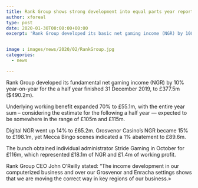 ```yaml
---
title: Rank Group shows strong development into equal parts year report
author: xforeal 
type: post
date: 2020-01-30T00:00:00+00:00
excerpt: 'Rank Group developed its basic net gaming income (NGR) by 10&amp;percnt; year-on-year for the a half year finished 31 December 2019, to &amp;pound;377 '


image : images/news/2020/02/RankGroup.jpg
categories:
  - news

---
```

Rank Group developed its fundamental net gaming income (NGR) by 10&percnt; year-on-year for the a half year finished 31 December 2019, to &pound;377.5m ($490.2m).

Underlying working benefit expanded 70&percnt; to &pound;55.1m, with the entire year sum &ndash; considering the estimate for the following a half year &#8212; expected to be somewhere in the range of &pound;105m and &pound;115m.

Digital NGR went up 14&percnt; to &pound;65.2m. Grosvenor Casino&rsquo;s NGR became 15&percnt; to &pound;198.1m, yet Mecca Bingo scenes indicated a 1&percnt; abatement to &pound;89.6m.

The bunch obtained individual administrator Stride Gaming in October for &pound;116m, which represented &pound;18.1m of NGR and &pound;1.4m of working profit.

Rank Group CEO John O&rsquo;Reilly stated: &ldquo;The income development in our computerized business and over our Grosvenor and Enracha settings shows that we are moving the correct way in key regions of our business.&#187;